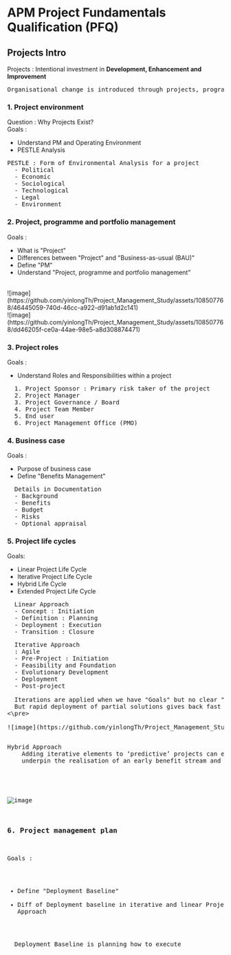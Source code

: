 # APM Project Fundamentals Qualification (PFQ)

## Projects Intro
Projects : Intentional investment in <strong>Development, Enhancement and Improvement</strong>

<pre>
Organisational change is introduced through projects, programmes and portfolios in order to deliver business value
</pre>

### 1. Project environment
Question : Why Projects Exist? <br>
Goals : 
  - Understand PM and Operating Environment
  - PESTLE Analysis
<pre>
PESTLE : Form of Environmental Analysis for a project
  - Political 
  - Economic
  - Sociological
  - Technological
  - Legal
  - Environment
</pre>

### 2. Project, programme and portfolio management
Goals :
- What is "Project"
- Differences between "Project" and "Business-as-usual (BAU)"
- Define "PM"
- Understand "Project, programme and portfolio management"
<br>
![image](https://github.com/yinlongTh/Project_Management_Study/assets/108507768/46445059-740d-46cc-a922-d91ab1d2c141)
<br>
![image](https://github.com/yinlongTh/Project_Management_Study/assets/108507768/dd46205f-ce0a-44ae-98e5-a8d308874471)


### 3. Project roles
Goals :
- Understand Roles and Responsibilities within a project
<pre>
  1. Project Sponsor : Primary risk taker of the project
  2. Project Manager
  3. Project Governance / Board
  4. Project Team Member
  5. End user
  6. Project Management Office (PMO)
</pre>


### 4. Business case
Goals : 
- Purpose of business case
- Define "Benefits Management"
<pre>
  Details in Documentation 
  - Background
  - Benefits
  - Budget
  - Risks
  - Optional appraisal
</pre>


### 5. Project life cycles
Goals:
- Linear Project Life Cycle
- Iterative Project Life Cycle
- Hybrid Life Cycle
- Extended Project Life Cycle
<pre>
  Linear Approach
  - Concept : Initiation
  - Definition : Planning
  - Deployment : Execution
  - Transition : Closure
</pre>

<pre>
  Iterative Approach
  : Agile
  - Pre-Project : Initiation
  - Feasibility and Foundation
  - Evolutionary Development
  - Deployment
  - Post-project

  Iterations are applied when we have "Goals" but no clear "means of achieving"
  But rapid deployment of partial solutions gives back fast feedback
<\pre>

![image](https://github.com/yinlongTh/Project_Management_Study/assets/108507768/937a6ad8-2953-4957-9ce0-099a1e02086a)  

<pre>
Hybrid Approach
    Adding iterative elements to ‘predictive’ projects can enhance deployment in stages, support the generation of insights, 
    underpin the realisation of an early benefit stream and validate some of the ideas much earlier in the cycle.
  </pre>
![image](https://github.com/yinlongTh/Project_Management_Study/assets/108507768/4e51e806-77f7-4f0f-8cdd-9d61b591e39a)

### 6. Project management plan
Goals :
- Define "Deployment Baseline"
- Diff of Deployment baseline in iterative and linear Project Approach
<pre>
  Deployment Baseline is planning how to execute
</pre>


